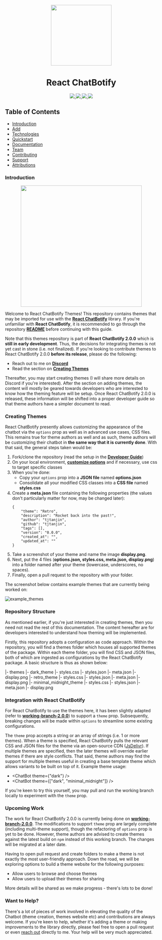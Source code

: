 <p align="center">
  <img width="200px" src="https://raw.githubusercontent.com/tjtanjin/react-chatbotify/main/assets/logo.png" />
  <h1 align="center">React ChatBotify</h1>
</p>

<p align="center">
  <a href="https://github.com/tjtanjin/react-chatbotify/actions/workflows/lint.yml"> <img src="https://github.com/tjtanjin/react-chatbotify/actions/workflows/lint.yml/badge.svg" /> </a>
  <a href="https://github.com/tjtanjin/react-chatbotify/actions/workflows/build.yml"> <img src="https://github.com/tjtanjin/react-chatbotify/actions/workflows/build.yml/badge.svg" /> </a>
  <a href="https://github.com/tjtanjin/react-chatbotify/actions/workflows/test.yml"> <img src="https://github.com/tjtanjin/react-chatbotify/actions/workflows/test.yml/badge.svg" /> </a>
  <img src="https://badge.fury.io/js/react-chatbotify.svg" />
</p>

## Table of Contents
* [Introduction](#introduction)
* [Add](#features)
* [Technologies](#technologies)
* [Quickstart](#quickstart)
* [Documentation](#documentation)
* [Team](#team)
* [Contributing](#contributing)
* [Support](#support)
* [Attributions](#attributions)

### Introduction

<p align="center">
  <img height="400px" src="https://github.com/tjtanjin/react-chatbotify/assets/43908963/761fcbb3-858e-4a9c-846b-4fddaf218dbc" />
</p>

Welcome to React ChatBotify Themes! This repository contains themes that may be imported for use with the [**React ChatBotify**](https://react-chatbotify.tjtanjin.com/) library. If you're unfamiliar with **React ChatBotify**, it is recommended to go through the repository [**README**](https://github.com/tjtanjin/react-chatbotify) before continuing with this guide.

Note that this themes repository is part of **React ChatBotify 2.0.0** which is **still in early development**. Thus, the decisions for integrating themes is not yet cast in stone (i.e. not finalized). If you're looking to contribute themes to React ChatBotify 2.0.0 **before its release**, please do the following:
- Reach out to me on [**Discord**](https://discord.gg/6R4DK4G5Zh)
- Read the section on [**Creating Themes**](#creating-themes)

Thereafter, you may start creating themes (I will share more details on Discord if you're interested). After the section on adding themes, the content will mostly be geared towards developers who are interested to know how the theming feature will be setup. Once React ChatBotify 2.0.0 is released, these information will be shifted into a proper developer guide so that theme authors have a simpler document to read.

### Creating Themes

React ChatBotify presently allows customizing the appearance of the chatbot via the `options` prop as well as in advanced use cases, CSS files. This remains true for theme authors as well and as such, theme authors will be customizing their chatbot in **the same way that it is currently done**. With that said, the general steps taken would be:
1) Fork/clone the repository (read the setup in the [**Developer Guide**](https://github.com/tjtanjin/react-chatbotify/blob/working-branch-2.0.0/docs/DeveloperGuide.md))
2) On your local environment, [**customize options**](https://react-chatbotify.tjtanjin.com/docs/api/bot_options) and if necessary, use css to target specific classes
3) When you're done:
    - Copy your `options` prop into a **JSON file** named **options.json**
    - Consolidate all your modified CSS classes into a **CSS file** named **styles.css**
4) Create a **meta.json** file containing the following properties (the values don't particularly matter for now, may be changed later):
    ```
    {
        "theme": "Retro",
        "description": "Rocket back into the past!",
        "author": "tjtanjin",
        "github": "tjtanjin",
        "tags": [],
        "version": "0.0.0",
        "created_at": "",
        "updated_at": ""
    }
    ```
5) Take a screenshot of your theme and name the image **display.png**.
6) Next, put the 4 files (**options.json, styles.css, meta.json, display.png**) into a folder named after your theme (lowercase, underscores, no spaces).
7) Finally, open a pull request to the repository with your folder.

The screenshot below contains example themes that are currently being worked on:

![example_themes](https://github.com/tjtanjin/react-chatbotify-themes/assets/43908963/97a18875-e1d8-47c9-8889-798d3b9d64ed)

### Repository Structure

As mentioned earlier, if you're just interested in creating themes, then you need not read the rest of this documentation. The content hereafter are for developers interested to understand how theming will be implemented.

Firstly, this repository adopts a configuration as code approach. Within the repository, you will find a themes folder which houses all supported themes of the package. Within each theme folder, you will find CSS and JSON files, both of which are ingested as configurations by the React ChatBotify package. A basic structure is thus as shown below:

|- themes
    |- dark_theme
        |- styles.css
        |- styles.json
        |- meta.json
        |- display.png
    |- retro_theme
        |- styles.css
        |- styles.json
        |- meta.json
        |- display.png
    |- minimal_midnight_theme
        |- styles.css
        |- styles.json
        |- meta.json
        |- display.png


### Integration with React ChatBotify

For React ChatBotify to use the themes here, it has been slightly adapted (refer to [**working-branch-2.0.0**](https://github.com/tjtanjin/react-chatbotify/tree/working-branch-2.0.0)) to support a `theme` prop. Subsequently, breaking changes will be made within `options` to streamline some existing configurations.

The `theme` prop accepts a string or an array of strings (i.e. 1 or more themes). When a theme is specified, React ChatBotify pulls the relevant CSS and JSON files for the theme via an open-source CDN ([JsDelivr](https://www.jsdelivr.com/)). If multiple themes are specified, then the later themes will override earlier themes if there are style conflicts. That said, theme authors may find the support for multiple themes useful in creating a base template theme which allows variants to be built on top of it. Example theme usage:
- <ChatBot theme={"dark"} />
- <ChatBot theme={["dark", "minimal_midnight"]} />

 If you're keen to try this yourself, you may pull and run the working branch locally to experiment with the `theme` prop.

### Upcoming Work

The work for React ChatBotify 2.0.0 is currently being done on [**working-branch-2.0.0**](https://github.com/tjtanjin/react-chatbotify/tree/working-branch-2.0.0). The modifications to support `theme` prop are largely complete (including multi-theme support), though the refactoring of `options` prop is yet to be done. However, theme authors are advised to create themes against the latest build on `npm` instead of this working branch. The changes will be migrated at a later date.

Having to open pull request and create folders to make a theme is not exactly the most user-friendly approach. Down the road, we will be exploring options to build a theme website for the following purposes:
- Allow users to browse and choose themes
- Allow users to upload their themes for sharing

More details will be shared as we make progress - there's lots to be done!

### Want to Help?

There's a lot of pieces of work involved in elevating the quality of the Chatbot (theme creation, themes website etc) and contributions are always welcome. If you're keen to help, whether it's adding a theme or making improvements to the library directly, please feel free to open a pull request or even [reach out](https://discord.gg/6R4DK4G5Zh) directly to me. Your help will be very much appreciated.
